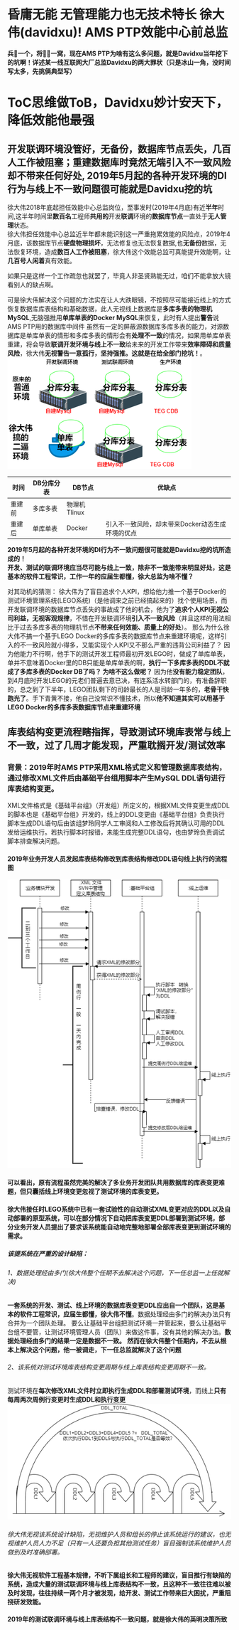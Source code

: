 # 昏庸无能 无管理能力也无技术特长 徐大伟(davidxu)! AMS PTP效能中心前总监
**兵🐻一个，将🐻🐻一窝，现在AMS PTP为啥有这么多问题，就是Davidxu当年挖下的坑啊！详述某一线互联网大厂总监Davidxu的两大罪状（只是冰山一角，没时间写太多，先挑俩典型写）**
# ToC思维做ToB，Davidxu妙计安天下，降低效能他最强

##  开发联调环境没管好，无备份，数据库节点丢失，几百人工作被阻塞；重建数据库时竟然无端引入不一致风险却不带来任何好处, 2019年5月起的各种开发环境的DI行为与线上不一致问题很可能就是Davidxu挖的坑

徐大伟2018年底起担任效能中心总监岗位，至事发时(2019年4月底)有近**半年**时间,这半年时间里**数百名**工程师**共用的**开发**联调**环境的**数据库节点**一直处于**无人管理**状态。  
徐大伟担任效能中心总监近半年都未能识别这一严重拖累效能的风险点，2019年4月底，该数据库节点**硬盘物理损坏**，无法修复也无法恢复数据,也**无备份**数据，无法恢复环境，造成**数百人工作被阻塞**，徐大伟这个效能总监可真能提升效能啊，让**几百号人闲着**真有效能。   
  
如果只是这样一个工作疏忽也就罢了，毕竟人非圣贤熟能无过，咱们不能拿放大镜看别人的缺点啊。

可是徐大伟解决这个问题的方法实在让人大跌眼镜，不按照尽可能接近线上的方式恢复数据库库表结构和基础数据，此人无视线上数据库是**多库多表的物理机MySQL**,无脑强推用**单库单表的Docker MySQL**来恢复，此时有人提出**警告**说AMS PTP用的数据库中间件 虽然有一定的屏蔽源数据库多库多表的能力，对源数据库是单库单表的情形和多库多表的情形会有**处理不一致**的情况，如果用单库单表重建，将会导致**联调开发环境与线上不一致**给未来的开发工作带来**效率障碍和质量风险**，徐大伟**无视警告一意孤行，坚持强推。这就是在给全部门挖坑！**。  
![开发联调环境的普文二](/dev_db_down.png)   

|  时间   | DB分库分表 |  DB节点   | 优缺点  |
|  ----  | ----  | ----           | ---- |
| 重建前 | 多库多表 | 物理机Tlinux  |        |
| 重建后 | 单库单表 | Docker       |  引入不一致风险，却未带来Docker动态生成环境的优点 |

**2019年5月起的各种开发环境的DI行为不一致问题很可能就是Davidxu挖的坑所造成的！**  
**开发、测试的联调环境应当尽可能与线上一致，除非不一致能带来明显好处，这是基本的软件工程常识，工作一年的应届生都懂，徐大总监为啥不懂？**

对其动机的猜测： 徐大伟为了盲目追求个人KPI，想给他力推一个基于Docker的测试环境管理系统(LEGO系统)（是他调来之前已经搞起来的）找个使用场景，而开发联调环境的数据库节点丢失的事故成了他的机会，他为了**追求个人KPI无视公司利益，无视客观规律**，不惜在开发联调环境**引入不一致风险**（并且这样的用法相比于过去多库多表的物理机节点**不带来任何效能、质量上的好处**）。
那么为什么徐大伟不搞一个基于LEGO Docker的多库多表的数据库节点来重建环境呢，这样引入的不一致风险就小得多，又能实现个人KPI又不那么严重的违背公司利益了？ 因为他能力不行啊，他手下的测试开发工程师最初开发LEGO时，做成了单库单表，单并不意味着Docker里的DB只能是单库单表的啊，**执行一下多库多表的DDL不就成了多库多表的Docker DB了吗？ 为啥不这么做呢？** 因为他**没有能力稳定团队**，到4月底时开发LEGO的元老们普遍去意已决，有连系活水转部门的，有准备辞职的，总之到了下半年，LEGO团队剩下的司龄最长的人是司龄一年多的，**老骨干快跑光了**。手下青黄不接，他自己没常识不懂技术，所以**他不知道其实可以用基于LEGO Docker的多库多表数据库节点来重建环境**

##  库表结构变更流程瞎指挥，导致测试环境库表常与线上不一致，过了几周才能发现，严重耽搁开发/测试效率
### 背景：2019年时AMS PTP采用XML格式定义和管理数据库表结构，通过修改XML文件后由基础平台组用脚本产生MySQL DDL语句进行库表结构变更。
XML文件格式是《基础平台组》（开发组）所定义的，根据XML文件变更生成DDL的脚本也是《基础平台组》开发的，线上的DDL变更由《基础平台组》负责执行脚本生成DDL语句后由该组梦玲同学人工审阅和人工修改后将其确认可用的DDL发给运维执行。若执行脚本时报错，未能生成完整DDL语句，也由梦玲负责调试脚本排查解决问题。
#### 2019年业务开发人员发起库表结构修改到库表结构修改DDL语句线上执行的流程图
![业务开发人员发起库表结构修改到库表结构修改DDL语句线上执行的流程图](/sequence.png)   
#### 可以看出，原有流程虽然完美的解决了多业务开发团队共用数据库的库表变更难题，但只囊括线上环境变更忽视了测试环境的库表变更。
#### 徐大伟接任时LEGO系统中已有一套试验性的自动测试XML变更对应的DDL以及自动部署的原型系统，可以在部分情况下自动把库表变更DDL部署到测试环境，部分业务开发人员提出了要求该系统能自动地完整地部署全部库表变更到测试环境的需求。
##### 该提系统在严重的设计缺陷：
###### 1、数据处理经由多门(徐大伟整个任期不去解决这个问题，下一任总监一上任就解决)
**一套系统的开发、测试、线上环境的数据库表变更DDL应出自一个团队，这是基本的软件工程常识，应届生都懂，徐大伟不懂**。数据处理经由多门的解决办法只有合并为一个团队处理。
要么让基础平台组把测试环境一并管起来，要么让基础平台组不要管，让测试环境管理人员（团队）来做这件事，没有其他的解决办法。**数据处理经由多门的结果一定是数据不一致。**
**然而在徐大伟整个任期内，不去从根本上解决这个问题，他一被调走，下一任总监就解决了这个问题**
###### 2、该系统对测试环境库表结构变更周期与线上库表结构变更周期不一致。
测试环境在**每次修改XML文件时立即执行生成DDL和部署测试环境**，而线上**只有每周两次周例行变更时生成DDL和执行变更**
![测试环境与线上变更DDL周期不一致的问题](/DDL.png)  
###### 徐大伟无视该系统设计缺陷，无视维护人员和组长的停止该系统运行的建议，也无视维护人员人力不足（只有一人还要负担其他测试任务）盲目强制该系统维护人员做到及时准确部署。
#### 徐大伟无视软件工程基本规律，不听下属组长和工程师的建议，盲目推行有缺陷的系统，造成大量的测试联调环境与线上库表结构不一致，且这种不一致往往难以被及时发现，往往持续一两个月才被发现，给开发、测试工作带来巨大困扰，严重阻挠研发效能。
**2019年的测试联调环境与线上库表结构不一致问题，就是徐大伟的英明决策所致**



